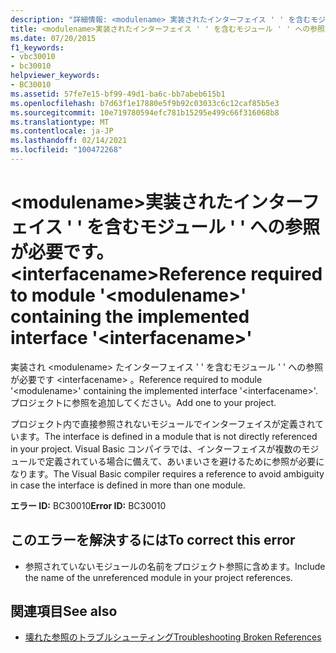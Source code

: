 ```yaml
---
description: "詳細情報: <modulename> 実装されたインターフェイス ' ' を含むモジュール ' ' への参照が必要です <interfacename>"
title: <modulename>実装されたインターフェイス ' ' を含むモジュール ' ' への参照が必要です。 <interfacename>
ms.date: 07/20/2015
f1_keywords:
- vbc30010
- bc30010
helpviewer_keywords:
- BC30010
ms.assetid: 57fe7e15-bf99-49d1-ba6c-bb7abeb615b1
ms.openlocfilehash: b7d63f1e17880e5f9b92c03033c6c12caf85b5e3
ms.sourcegitcommit: 10e719780594efc781b15295e499c66f316068b8
ms.translationtype: MT
ms.contentlocale: ja-JP
ms.lasthandoff: 02/14/2021
ms.locfileid: "100472268"
---
```

# <a name="reference-required-to-module-modulename-containing-the-implemented-interface-interfacename"></a><span data-ttu-id="8a9d3-103">\<modulename>実装されたインターフェイス ' ' を含むモジュール ' ' への参照が必要です。 \<interfacename></span><span class="sxs-lookup"><span data-stu-id="8a9d3-103">Reference required to module '\<modulename>' containing the implemented interface '\<interfacename>'</span></span>

<span data-ttu-id="8a9d3-104">実装され \<modulename> たインターフェイス ' ' を含むモジュール ' ' への参照が必要です \<interfacename> 。</span><span class="sxs-lookup"><span data-stu-id="8a9d3-104">Reference required to module '\<modulename>' containing the implemented interface '\<interfacename>'.</span></span> <span data-ttu-id="8a9d3-105">プロジェクトに参照を追加してください。</span><span class="sxs-lookup"><span data-stu-id="8a9d3-105">Add one to your project.</span></span>  
  
 <span data-ttu-id="8a9d3-106">プロジェクト内で直接参照されないモジュールでインターフェイスが定義されています。</span><span class="sxs-lookup"><span data-stu-id="8a9d3-106">The interface is defined in a module that is not directly referenced in your project.</span></span> <span data-ttu-id="8a9d3-107">Visual Basic コンパイラでは、インターフェイスが複数のモジュールで定義されている場合に備えて、あいまいさを避けるために参照が必要になります。</span><span class="sxs-lookup"><span data-stu-id="8a9d3-107">The Visual Basic compiler requires a reference to avoid ambiguity in case the interface is defined in more than one module.</span></span>  
  
 <span data-ttu-id="8a9d3-108">**エラー ID:** BC30010</span><span class="sxs-lookup"><span data-stu-id="8a9d3-108">**Error ID:** BC30010</span></span>  
  
## <a name="to-correct-this-error"></a><span data-ttu-id="8a9d3-109">このエラーを解決するには</span><span class="sxs-lookup"><span data-stu-id="8a9d3-109">To correct this error</span></span>  
  
- <span data-ttu-id="8a9d3-110">参照されていないモジュールの名前をプロジェクト参照に含めます。</span><span class="sxs-lookup"><span data-stu-id="8a9d3-110">Include the name of the unreferenced module in your project references.</span></span>  
  
## <a name="see-also"></a><span data-ttu-id="8a9d3-111">関連項目</span><span class="sxs-lookup"><span data-stu-id="8a9d3-111">See also</span></span>

- [<span data-ttu-id="8a9d3-112">壊れた参照のトラブルシューティング</span><span class="sxs-lookup"><span data-stu-id="8a9d3-112">Troubleshooting Broken References</span></span>](/visualstudio/ide/troubleshooting-broken-references)
